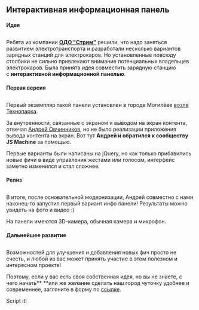 ## Интерактивная информационная панель

#### Идея

## 

Ребята из компании **[ОДО "Стрим"](https://vk.com/away.php?to=http%3A%2F%2Fstrim-tech.com)** решили, что надо заняться развитием электротранспорта и разработали несколько вариантов зарядных станций для электрокаров. Но установленные повсюду столбики не сильно привлекают внимание потенциальных владельцев электрокаров. Была принята идея совместить зарядную станцию с **интерактивной информационной панелью**.

#### Первая версия

## 

Первый экземпляр такой панели установлен в городе Могилёве [возле Технопарка](https://vk.com/away.php?to=https%3A%2F%2Fwww.google.com%2Fmaps%2Fplace%2FTehnopark%2BKomp%26%2339%3BYuternyi%2BCentr%2F%4053.9048592%2C30.3415347%2C17z%2Fdata%3D%213m1%214b1%214m5%213m4%211s0x46d051e58146293d%3A0xb815c14053681e87%218m2%213d53.9048561%214d30.3437233).

За внутренности, связанные с экраном и выводом на экран контента, отвечал [Андрей Овчинников](https://vk.com/ke1e6ra), но не было реализации приложения вывода контента на экран. Вот тут **Андрей и обратился к сообществу JS Machine** за помощью.

Первые варианты были написаны на jQuery, но как только прибавились новые фичи в виде управления жестами или голосом, интерфейс заметно изменился и стал сложнее.

#### Релиз

## 

В итоге, после основательной модернизации, Андрей совместно с нами наконец-то запустил первый вариант инфо панели! Результаты можно увидеть на фото и видео :)

На панели имеются 3D-камера, обычная камера и микрофон.

#### Дальнейшее развитие

## 

Возможностей для улучшения и добавления новых фич просто не счесть, и любой из вас может принять участие в этом полезном и интересном проекте!

Поэтому, если у вас есть своя собственная идея, но вы не знаете, с чего начать** **или же желание сделать наш город чуточку удобнее и современнее, загляните в форму по [ссылке](https://vk.com/away.php?to=https%3A%2F%2Fforms.gle%2FubEnP9BWhzTuoRAo8).

Script it!